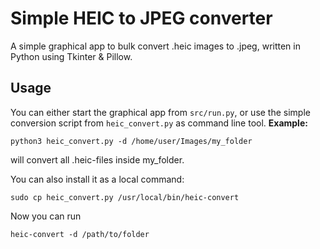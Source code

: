 # Simple HEIC to JPEG converter

A simple graphical app to bulk convert .heic images to .jpeg, written in Python using Tkinter & Pillow.

## Usage

You can either start the graphical app from `src/run.py`, or use the simple conversion script from `heic_convert.py` as command line tool. **Example:**

```
python3 heic_convert.py -d /home/user/Images/my_folder
```

will convert all .heic-files inside my\_folder.

You can also install it as a local command:

```
sudo cp heic_convert.py /usr/local/bin/heic-convert
```

Now you can run

```
heic-convert -d /path/to/folder
```
